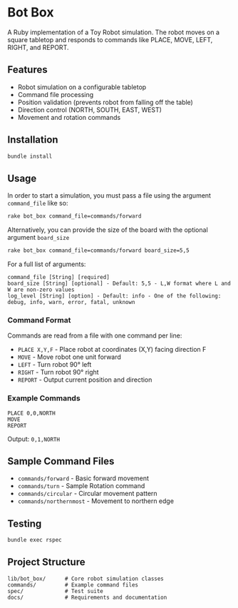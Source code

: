 
# Bot Box

A Ruby implementation of a Toy Robot simulation. The robot moves on a square tabletop and responds to commands like PLACE, MOVE, LEFT, RIGHT, and REPORT.

## Features
- Robot simulation on a configurable tabletop
- Command file processing
- Position validation (prevents robot from falling off the table)
- Direction control (NORTH, SOUTH, EAST, WEST)
- Movement and rotation commands

## Installation
```bash
bundle install
```

## Usage
In order to start a simulation, you must pass a file using the argument `command_file` like so:
```bash
rake bot_box command_file=commands/forward
```

Alternatively, you can provide the size of the board with the optional argument `board_size`
```bash
rake bot_box command_file=commands/forward board_size=5,5
```

For a full list of arguments:
```
command_file [String] [required]
board_size [String] [optional] - Default: 5,5 - L,W format where L and W are non-zero values
log_level [String] [option] - Default: info - One of the following: debug, info, warn, error, fatal, unknown
```

### Command Format
Commands are read from a file with one command per line:
- `PLACE X,Y,F` - Place robot at coordinates (X,Y) facing direction F
- `MOVE` - Move robot one unit forward
- `LEFT` - Turn robot 90° left
- `RIGHT` - Turn robot 90° right  
- `REPORT` - Output current position and direction

### Example Commands
```
PLACE 0,0,NORTH
MOVE
REPORT
```
Output: `0,1,NORTH`

## Sample Command Files
- `commands/forward` - Basic forward movement
- `commands/turn` - Sample Rotation command
- `commands/circular` - Circular movement pattern
- `commands/northernmost` - Movement to northern edge

## Testing
```bash
bundle exec rspec
```

## Project Structure
```
lib/bot_box/      # Core robot simulation classes
commands/         # Example command files
spec/             # Test suite
docs/             # Requirements and documentation
```